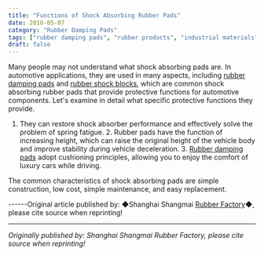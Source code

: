 ```yaml
---
title: "Functions of Shock Absorbing Rubber Pads"
date: 2010-05-07
category: "Rubber Damping Pads"
tags: ["rubber damping pads", "rubber products", "industrial materials"]
draft: false
---
```


Many people may not understand what shock absorbing pads are. In automotive applications, they are used in many aspects, including [rubber damping pads](http://www.smpolymer.com/xiangjiaojianzhendian/) and [rubber shock blocks](http://www.smpolymer.com/), which are common shock absorbing rubber pads that provide protective functions for automotive components. Let's examine in detail what specific protective functions they provide.

1. They can restore shock absorber performance and effectively solve the problem of spring fatigue. 2. Rubber pads have the function of increasing height, which can raise the original height of the vehicle body and improve stability during vehicle deceleration. 3. [Rubber damping pads](http://www.smpolymer.com/xiangjiaojianzhendian/) adopt cushioning principles, allowing you to enjoy the comfort of luxury cars while driving.

The common characteristics of shock absorbing pads are simple construction, low cost, simple maintenance, and easy replacement.

------Original article published by: ◆Shanghai Shangmai [Rubber Factory](http://www.smpolymer.com/)◆, please cite source when reprinting!

---

*Originally published by: Shanghai Shangmai Rubber Factory, please cite source when reprinting!*